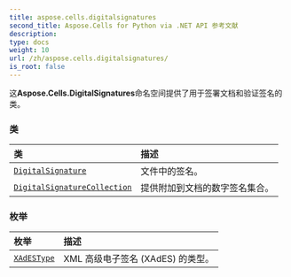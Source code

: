```yaml
---
title: aspose.cells.digitalsignatures
second_title: Aspose.Cells for Python via .NET API 参考文献
description:
type: docs
weight: 10
url: /zh/aspose.cells.digitalsignatures/
is_root: false
---
```

这**Aspose.Cells.DigitalSignatures**命名空间提供了用于签署文档和验证签名的类。

### 类
|类|描述|
| :- | :- |
| [`DigitalSignature`](/cells/python-net/zh/aspose.cells.digitalsignatures/digitalsignature) |文件中的签名。|
| [`DigitalSignatureCollection`](/cells/python-net/zh/aspose.cells.digitalsignatures/digitalsignaturecollection) |提供附加到文档的数字签名集合。|


### 枚举
|枚举|描述|
| :- | :- |
| [`XAdESType`](/cells/python-net/zh/aspose.cells.digitalsignatures/xadestype) | XML 高级电子签名 (XAdES) 的类型。|


